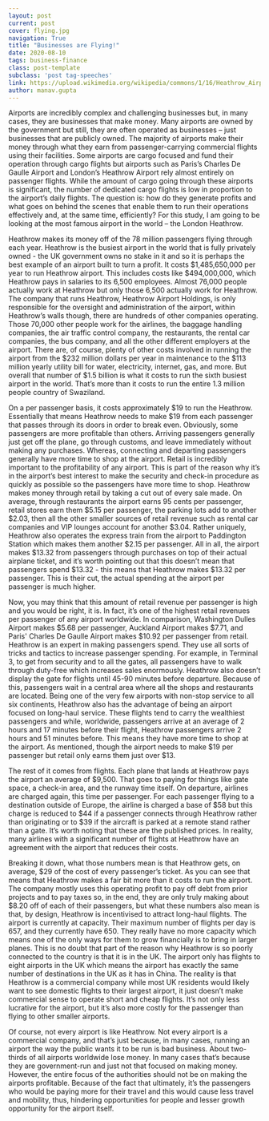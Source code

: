 ```yaml
---
layout: post
current: post
cover: flying.jpg
navigation: True
title: "Businesses are Flying!"
date: 2020-08-10
tags: business-finance
class: post-template
subclass: 'post tag-speeches'
link: https://upload.wikimedia.org/wikipedia/commons/1/16/Heathrow_Airport_010.jpg
author: manav.gupta
---
```

Airports are incredibly complex and challenging businesses but, in many cases, they are businesses that make money. Many airports are owned by the government but still, they are often operated as businesses – just businesses that are publicly owned. The majority of airports make their money through what they earn from passenger-carrying commercial flights using their facilities. Some airports are cargo focused and fund their operation through cargo flights but airports such as Paris’s Charles De Gaulle Airport and London’s Heathrow Airport rely almost entirely on passenger flights. While the amount of cargo going through these airports is significant, the number of dedicated cargo flights is low in proportion to the airport’s daily flights. The question is: how do they generate profits and what goes on behind the scenes that enable them to run their operations effectively and, at the same time, efficiently? For this study, I am going to be looking at the most famous airport in the world – the London Heathrow.

Heathrow makes its money off of the 78 million passengers flying through each year. Heathrow is the busiest airport in the world that is fully privately owned - the UK government owns no stake in it and so it is perhaps the best example of an airport built to turn a profit. It costs $1,485,650,000 per year to run Heathrow airport. This includes costs like $494,000,000, which Heathrow pays in salaries to its 6,500 employees. Almost 76,000 people actually work at Heathrow but only those 6,500 actually work for Heathrow. The company that runs Heathrow, Heathrow Airport Holdings, is only responsible for the oversight and administration of the airport, within Heathrow’s walls though, there are hundreds of other companies operating. Those 70,000 other people work for the airlines, the baggage handling companies, the air traffic control company, the restaurants, the rental car companies, the bus company, and all the other different employers at the airport. There are, of course, plenty of other costs involved in running the airport from the $232 million dollars per year in maintenance to the $113 million yearly utility bill for water, electricity, internet, gas, and more. But overall that number of $1.5 billion is what it costs to run the sixth busiest airport in the world. That’s more than it costs to run the entire 1.3 million people country of Swaziland.

On a per passenger basis, it costs approximately $19 to run the Heathrow. Essentially that means Heathrow needs to make $19 from each passenger that passes through its doors in order to break even. Obviously, some passengers are more profitable than others. Arriving passengers generally just get off the plane, go through customs, and leave immediately without making any purchases. Whereas, connecting and departing passengers generally have more time to shop at the airport. Retail is incredibly important to the profitability of any airport. This is part of the reason why it’s in the airport’s best interest to make the security and check-in procedure as quickly as possible so the passengers have more time to shop. Heathrow makes money through retail by taking a cut out of every sale made. On average, through restaurants the airport earns 95 cents per passenger, retail stores earn them $5.15 per passenger, the parking lots add to another $2.03, then all the other smaller sources of retail revenue such as rental car companies and VIP lounges account for another $3.04. Rather uniquely, Heathrow also operates the express train from the airport to Paddington Station which makes them another $2.15 per passenger. All in all, the airport makes $13.32 from passengers through purchases on top of their actual airplane ticket, and it’s worth pointing out that this doesn’t mean that passengers spend $13.32 - this means that Heathrow makes $13.32 per passenger. This is their cut, the actual spending at the airport per passenger is much higher.

Now, you may think that this amount of retail revenue per passenger is high and you would be right, it is. In fact, it’s one of the highest retail revenues per passenger of any airport worldwide. In comparison, Washington Dulles Airport makes $5.68 per passenger, Auckland Airport makes $7.71, and Paris' Charles De Gaulle Airport makes $10.92 per passenger from retail. Heathrow is an expert in making passengers spend. They use all sorts of tricks and tactics to increase passenger spending. For example, in Terminal 3, to get from security and to all the gates, all passengers have to walk through duty-free which increases sales enormously. Heathrow also doesn’t display the gate for flights until 45-90 minutes before departure. Because of this, passengers wait in a central area where all the shops and restaurants are located. Being one of the very few airports with non-stop service to all six continents, Heathrow also has the advantage of being an airport focused on long-haul service. These flights tend to carry the wealthiest passengers and while, worldwide, passengers arrive at an average of 2 hours and 17 minutes before their flight, Heathrow passengers arrive 2 hours and 51 minutes before. This means they have more time to shop at the airport. As mentioned, though the airport needs to make $19 per passenger but retail only earns them just over $13.

The rest of it comes from flights. Each plane that lands at Heathrow pays the airport an average of $9,500. That goes to paying for things like gate space, a check-in area, and the runway time itself. On departure, airlines are charged again, this time per passenger. For each passenger flying to a destination outside of Europe, the airline is charged a base of $58 but this charge is reduced to $44 if a passenger connects through Heathrow rather than originating or to $39 if the aircraft is parked at a remote stand rather than a gate. It’s worth noting that these are the published prices. In reality, many airlines with a significant number of flights at Heathrow have an agreement with the airport that reduces their costs.

Breaking it down, what those numbers mean is that Heathrow gets, on average, $29 of the cost of every passenger’s ticket. As you can see that means that Heathrow makes a fair bit more than it costs to run the airport. The company mostly uses this operating profit to pay off debt from prior projects and to pay taxes so, in the end, they are only truly making about $8.20 off of each of their passengers, but what these numbers also mean is that, by design, Heathrow is incentivised to attract long-haul flights. The airport is currently at capacity. Their maximum number of flights per day is 657, and they currently have 650. They really have no more capacity which means one of the only ways for them to grow financially is to bring in larger planes. This is no doubt that part of the reason why Heathrow is so poorly connected to the country is that it is in the UK. The airport only has flights to eight airports in the UK which means the airport has exactly the same number of destinations in the UK as it has in China. The reality is that Heathrow is a commercial company while most UK residents would likely want to see domestic flights to their largest airport, it just doesn’t make commercial sense to operate short and cheap flights. It’s not only less lucrative for the airport, but it’s also more costly for the passenger than flying to other smaller airports.

Of course, not every airport is like Heathrow. Not every airport is a commercial company, and that’s just because, in many cases, running an airport the way the public wants it to be run is bad business. About two-thirds of all airports worldwide lose money. In many cases that’s because they are government-run and just not that focused on making money. However, the entire focus of the authorities should not be on making the airports profitable. Because of the fact that ultimately, it’s the passengers who would be paying more for their travel and this would cause less travel and mobility, thus, hindering opportunities for people and lesser growth opportunity for the airport itself.
